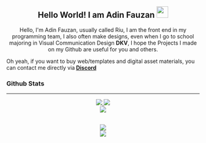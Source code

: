 <h2 align="center">
  Hello World! I am <strong> Adin Fauzan </strong> <img src="https://raw.githubusercontent.com/MartinHeinz/MartinHeinz/master/wave.gif" width="30px">
</h2>
<p align="center">
 Hello, I'm Adin Fauzan, usually called Riu, I am the front end in my programming team, I also often make designs, even when I go to school majoring in Visual Communication Design <strong>DKV</strong>, I hope the Projects I made on my Github are useful for you and others.

Oh yeah, if you want to buy web/templates and digital asset materials, you can contact me directly via<strong> <a href="https://discord.io/RiuStudio+">Discord</a></strong>
</br>

### Github Stats  

<hr/>
<p align="center">
    <a href="[https://github.com/Adinfauzan]">
        <img src="https://github-readme-streak-stats.herokuapp.com?user=adinfauzan&hide_border=true&background=0D1117&currStreakLabel=FFFFFF&sideLabels=FFFFFF&currStreakNum=FFFFFF&dates=FFFFFF&sideNums=FFFFFF&fire=f04848&ring=f04848&stroke=FFFFFFFF)](https://git.io/streak-stats" />
  </a> 
  <a href="[https://github.com/Adinfauzan]">
        <img src="https://github-readme-stats.vercel.app/api?username=Adinfauzan&show_icons=true&theme=gruvbox" />
  </a> 
<br>
<a href="https://github.com/Adinfauzan">
        <img src="https://github-readme-stats.vercel.app/api/top-langs/?username=Adinfauzan&theme=gruvbox&langs_count=8&layout=compact" />
  </a>
</p>


<div align="center">
  
<br/>  
<img src="https://komarev.com/ghpvc/?username=Adinfauzan&&style=flat-square" align="center"/>
<br/>
<img src="https://discord.io/mindscapesociety/badge" align="center"/>
</div>
<br/> 
